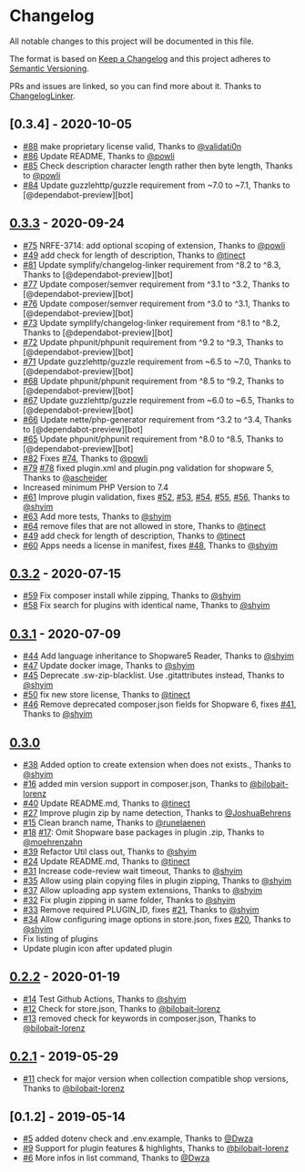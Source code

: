 # Changelog

All notable changes to this project will be documented in this file.



The format is based on [Keep a Changelog](http://keepachangelog.com/en/1.0.0/)
and this project adheres to [Semantic Versioning](http://semver.org/spec/v2.0.0.html).

PRs and issues are linked, so you can find more about it. Thanks to [ChangelogLinker](https://github.com/Symplify/ChangelogLinker).

<!-- changelog-linker -->

<!-- dumped content start -->
## [0.3.4] - 2020-10-05

- [#88] make proprietary license valid, Thanks to [@validati0n]
- [#86] Update README, Thanks to [@powli]
- [#85] Check description character length rather then byte length, Thanks to [@powli]
- [#84] Update guzzlehttp/guzzle requirement from ~7.0 to ~7.1, Thanks to [@dependabot-preview][bot]

<!-- dumped content end -->

## [0.3.3] - 2020-09-24

- [#75] NRFE-3714: add optional scoping of extension, Thanks to [@powli]
- [#49] add check for length of description, Thanks to [@tinect]
- [#81] Update symplify/changelog-linker requirement from ^8.2 to ^8.3, Thanks to [@dependabot-preview][bot]
- [#77] Update composer/semver requirement from ^3.1 to ^3.2, Thanks to [@dependabot-preview][bot]
- [#76] Update composer/semver requirement from ^3.0 to ^3.1, Thanks to [@dependabot-preview][bot]
- [#73] Update symplify/changelog-linker requirement from ^8.1 to ^8.2, Thanks to [@dependabot-preview][bot]
- [#72] Update phpunit/phpunit requirement from ^9.2 to ^9.3, Thanks to [@dependabot-preview][bot]
- [#71] Update guzzlehttp/guzzle requirement from ~6.5 to ~7.0, Thanks to [@dependabot-preview][bot]
- [#68] Update phpunit/phpunit requirement from ^8.5 to ^9.2, Thanks to [@dependabot-preview][bot]
- [#67] Update guzzlehttp/guzzle requirement from ~6.0 to ~6.5, Thanks to [@dependabot-preview][bot]
- [#66] Update nette/php-generator requirement from ^3.2 to ^3.4, Thanks to [@dependabot-preview][bot]
- [#65] Update phpunit/phpunit requirement from ^8.0 to ^8.5, Thanks to [@dependabot-preview][bot]
- [#82] Fixes [#74], Thanks to [@powli]
- [#79] [#78] fixed plugin.xml and plugin.png validation for shopware 5, Thanks to [@ascheider]
- Increased minimum PHP Version to 7.4
- [#61] Improve plugin validation, fixes [#52], [#53], [#54], [#55], [#56], Thanks to [@shyim]
- [#63] Add more tests, Thanks to [@shyim]
- [#64] remove files that are not allowed in store, Thanks to [@tinect]
- [#49] add check for length of description, Thanks to [@tinect]
- [#60] Apps needs a license in manifest, fixes [#48], Thanks to [@shyim]

<!-- dumped content end -->

<!-- dumped content start -->

## [0.3.2] - 2020-07-15

- [#59] Fix composer install while zipping, Thanks to [@shyim]
- [#58] Fix search for plugins with identical name, Thanks to [@shyim]

## [0.3.1] - 2020-07-09

- [#44] Add language inheritance to Shopware5 Reader, Thanks to [@shyim]
- [#47] Update docker image, Thanks to [@shyim]
- [#45] Deprecate .sw-zip-blacklist. Use .gitattributes instead, Thanks to [@shyim]
- [#50] fix new store license, Thanks to [@tinect]
- [#46] Remove deprecated composer.json fields for Shopware 6, fixes [#41], Thanks to [@shyim]

<!-- dumped content end -->

<!-- dumped content start -->

## [0.3.0]

- [#38] Added option to create extension when does not exists., Thanks to [@shyim]
- [#16] added min version support in composer.json, Thanks to [@bilobait-lorenz]
- [#40] Update README.md, Thanks to [@tinect]
- [#27] Improve plugin zip by name detection, Thanks to [@JoshuaBehrens]
- [#15] Clean branch name, Thanks to [@runelaenen]
- [#18] [#17]: Omit Shopware base packages in plugin .zip, Thanks to [@moehrenzahn]
- [#39] Refactor Util class out, Thanks to [@shyim]
- [#24] Update README.md, Thanks to [@tinect]
- [#31] Increase code-review wait timeout, Thanks to [@shyim]
- [#35] Allow using plain copying files in plugin zipping, Thanks to [@shyim]
- [#37] Allow uploading app system extensions, Thanks to [@shyim]
- [#32] Fix plugin zipping in same folder, Thanks to [@shyim]
- [#33] Remove required PLUGIN_ID, fixes [#21], Thanks to [@shyim]
- [#34] Allow configuring image options in store.json, fixes [#20], Thanks to [@shyim]
- Fix listing of plugins
- Update plugin icon after updated plugin

## [0.2.2] - 2020-01-19

- [#14] Test Github Actions, Thanks to [@shyim]
- [#12] Check for store.json, Thanks to [@bilobait-lorenz]
- [#13] removed check for keywords in composer.json, Thanks to [@bilobait-lorenz]

## [0.2.1] - 2019-05-29

- [#11] check for major version when collection compatible shop versions, Thanks to [@bilobait-lorenz]

## [0.1.2] - 2019-05-14

- [#5] added dotenv check and .env.example, Thanks to [@Dwza]
- [#9] Support for plugin features & highlights, Thanks to [@bilobait-lorenz]
- [#6] More infos in list command, Thanks to [@Dwza]

<!-- dumped content end -->

[#40]: https://github.com/FriendsOfShopware/FroshPluginUploader/pull/40
[#39]: https://github.com/FriendsOfShopware/FroshPluginUploader/pull/39
[#38]: https://github.com/FriendsOfShopware/FroshPluginUploader/pull/38
[#37]: https://github.com/FriendsOfShopware/FroshPluginUploader/pull/37
[#35]: https://github.com/FriendsOfShopware/FroshPluginUploader/pull/35
[#34]: https://github.com/FriendsOfShopware/FroshPluginUploader/pull/34
[#33]: https://github.com/FriendsOfShopware/FroshPluginUploader/pull/33
[#32]: https://github.com/FriendsOfShopware/FroshPluginUploader/pull/32
[#31]: https://github.com/FriendsOfShopware/FroshPluginUploader/pull/31
[#27]: https://github.com/FriendsOfShopware/FroshPluginUploader/pull/27
[#24]: https://github.com/FriendsOfShopware/FroshPluginUploader/pull/24
[#21]: https://github.com/FriendsOfShopware/FroshPluginUploader/pull/21
[#20]: https://github.com/FriendsOfShopware/FroshPluginUploader/pull/20
[#18]: https://github.com/FriendsOfShopware/FroshPluginUploader/pull/18
[#17]: https://github.com/FriendsOfShopware/FroshPluginUploader/pull/17
[#16]: https://github.com/FriendsOfShopware/FroshPluginUploader/pull/16
[#15]: https://github.com/FriendsOfShopware/FroshPluginUploader/pull/15
[#14]: https://github.com/FriendsOfShopware/FroshPluginUploader/pull/14
[#13]: https://github.com/FriendsOfShopware/FroshPluginUploader/pull/13
[#12]: https://github.com/FriendsOfShopware/FroshPluginUploader/pull/12
[#11]: https://github.com/FriendsOfShopware/FroshPluginUploader/pull/11
[#9]: https://github.com/FriendsOfShopware/FroshPluginUploader/pull/9
[#6]: https://github.com/FriendsOfShopware/FroshPluginUploader/pull/6
[#5]: https://github.com/FriendsOfShopware/FroshPluginUploader/pull/5
[@tinect]: https://github.com/tinect
[@shyim]: https://github.com/shyim
[@runelaenen]: https://github.com/runelaenen
[@moehrenzahn]: https://github.com/moehrenzahn
[@bilobait-lorenz]: https://github.com/bilobait-lorenz
[@JoshuaBehrens]: https://github.com/JoshuaBehrens
[@Dwza]: https://github.com/Dwza
[0.3.0]: https://github.com/FriendsOfShopware/FroshPluginUploader/compare/0.2.2...0.3.0
[0.2.2]: https://github.com/FriendsOfShopware/FroshPluginUploader/compare/0.2.1...0.2.2
[0.2.1]: https://github.com/FriendsOfShopware/FroshPluginUploader/compare/0.1.2...0.2.1
[#59]: https://github.com/FriendsOfShopware/FroshPluginUploader/pull/59
[#58]: https://github.com/FriendsOfShopware/FroshPluginUploader/pull/58
[#50]: https://github.com/FriendsOfShopware/FroshPluginUploader/pull/50
[#47]: https://github.com/FriendsOfShopware/FroshPluginUploader/pull/47
[#46]: https://github.com/FriendsOfShopware/FroshPluginUploader/pull/46
[#45]: https://github.com/FriendsOfShopware/FroshPluginUploader/pull/45
[#44]: https://github.com/FriendsOfShopware/FroshPluginUploader/pull/44
[#41]: https://github.com/FriendsOfShopware/FroshPluginUploader/pull/41
[0.3.2]: https://github.com/FriendsOfShopware/FroshPluginUploader/compare/0.3.1...0.3.2
[0.3.1]: https://github.com/FriendsOfShopware/FroshPluginUploader/compare/0.3.0...0.3.1
[#60]: https://github.com/FriendsOfShopware/FroshPluginUploader/pull/60
[#48]: https://github.com/FriendsOfShopware/FroshPluginUploader/pull/48
[#61]: https://github.com/FriendsOfShopware/FroshPluginUploader/pull/61
[#56]: https://github.com/FriendsOfShopware/FroshPluginUploader/pull/56
[#55]: https://github.com/FriendsOfShopware/FroshPluginUploader/pull/55
[#54]: https://github.com/FriendsOfShopware/FroshPluginUploader/pull/54
[#53]: https://github.com/FriendsOfShopware/FroshPluginUploader/pull/53
[#52]: https://github.com/FriendsOfShopware/FroshPluginUploader/pull/52
[#63]: https://github.com/FriendsOfShopware/FroshPluginUploader/pull/63
[#64]: https://github.com/FriendsOfShopware/FroshPluginUploader/pull/64
[#49]: https://github.com/FriendsOfShopware/FroshPluginUploader/pull/49
[#82]: https://github.com/FriendsOfShopware/FroshPluginUploader/pull/82
[#81]: https://github.com/FriendsOfShopware/FroshPluginUploader/pull/81
[#79]: https://github.com/FriendsOfShopware/FroshPluginUploader/pull/79
[#78]: https://github.com/FriendsOfShopware/FroshPluginUploader/pull/78
[#77]: https://github.com/FriendsOfShopware/FroshPluginUploader/pull/77
[#76]: https://github.com/FriendsOfShopware/FroshPluginUploader/pull/76
[#75]: https://github.com/FriendsOfShopware/FroshPluginUploader/pull/75
[#74]: https://github.com/FriendsOfShopware/FroshPluginUploader/pull/74
[#73]: https://github.com/FriendsOfShopware/FroshPluginUploader/pull/73
[#72]: https://github.com/FriendsOfShopware/FroshPluginUploader/pull/72
[#71]: https://github.com/FriendsOfShopware/FroshPluginUploader/pull/71
[#68]: https://github.com/FriendsOfShopware/FroshPluginUploader/pull/68
[#67]: https://github.com/FriendsOfShopware/FroshPluginUploader/pull/67
[#66]: https://github.com/FriendsOfShopware/FroshPluginUploader/pull/66
[#65]: https://github.com/FriendsOfShopware/FroshPluginUploader/pull/65
[@powli]: https://github.com/powli
[@dependabot-preview]: https://github.com/dependabot-preview
[@ascheider]: https://github.com/ascheider
[#88]: https://github.com/FriendsOfShopware/FroshPluginUploader/pull/88
[#86]: https://github.com/FriendsOfShopware/FroshPluginUploader/pull/86
[#85]: https://github.com/FriendsOfShopware/FroshPluginUploader/pull/85
[#84]: https://github.com/FriendsOfShopware/FroshPluginUploader/pull/84
[@validati0n]: https://github.com/validati0n
[0.3.3]: https://github.com/FriendsOfShopware/FroshPluginUploader/compare/0.3.2...0.3.3
